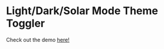 # Light/Dark/Solar Mode Theme Toggler

Check out the demo [here!](https://cwarcup.github.io/css-toggle-theme/)
